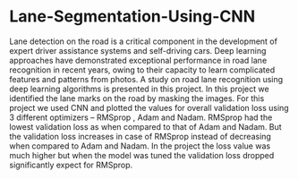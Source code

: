 # Lane-Segmentation-Using-CNN

Lane detection on the road is a critical component in the development of expert driver assistance systems and self-driving cars. 
Deep learning approaches have demonstrated exceptional performance in road lane recognition in recent years, owing to their capacity to learn complicated features and patterns from photos. 
A study on road lane recognition using deep learning algorithms is presented in this project. 
In this project we identified the lane marks on the road by masking the images. 
For this project we used CNN and plotted the values for overall validation loss using 3 different optimizers – RMSprop , Adam and Nadam. 
RMSprop had the lowest validation loss as when compared to that of Adam and Nadam. But the validation loss increases in case of RMSprop instead of decreasing when compared to Adam and Nadam. 
In the project the loss value was much higher but when the model was tuned the validation loss dropped significantly expect for RMSprop.
